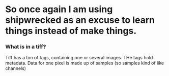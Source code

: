 # So once again I am using shipwrecked as an excuse to learn things instead of make things.

### What is in a tiff?
Tiff has a ton of tags, containing one or several images. THe tags hold metadata.
Data for one pixel is made up of samples (so samples kind of like channels)